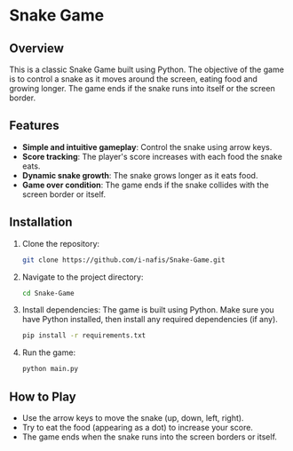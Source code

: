 # Snake Game

## Overview

This is a classic Snake Game built using Python. The objective of the game is to control a snake as it moves around the screen, eating food and growing longer. The game ends if the snake runs into itself or the screen border.

## Features

- **Simple and intuitive gameplay**: Control the snake using arrow keys.
- **Score tracking**: The player's score increases with each food the snake eats.
- **Dynamic snake growth**: The snake grows longer as it eats food.
- **Game over condition**: The game ends if the snake collides with the screen border or itself.

## Installation

1. Clone the repository:
   ```bash
   git clone https://github.com/i-nafis/Snake-Game.git
2. Navigate to the project directory:
   ```bash
   cd Snake-Game
3. Install dependencies: The game is built using Python. Make sure you have Python installed, then install any required dependencies (if any).
   ```bash
   pip install -r requirements.txt
4. Run the game:
   ```bash
   python main.py
   
## How to Play

- Use the arrow keys to move the snake (up, down, left, right).
- Try to eat the food (appearing as a dot) to increase your score.
- The game ends when the snake runs into the screen borders or itself.
